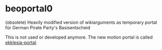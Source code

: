 # beoportal0
(obsolete) Heavily modified version of wikiarguments as temporary portal für German Pirate Party's Basisentscheid

This is not used or developed anymore. The new motion portal is called [ekklesia-portal](https://github.com/edemocracy/ekklesia-portal).
